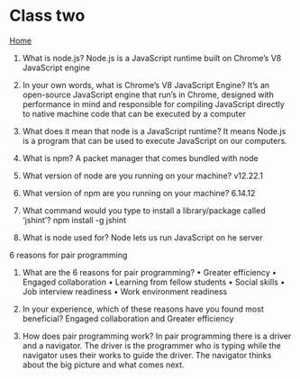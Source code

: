 # Class two

[Home](https://daviey52.github.io/reading-notes/)

1. What is node.js?
Node.js is a JavaScript runtime built on Chrome’s V8 JavaScript engine

2. In your own words, what is Chrome’s V8 JavaScript Engine?
  It’s an open-source JavaScript engine that run’s in Chrome, designed with performance in mind  and responsible for compiling JavaScript directly to native machine code that can be executed by a computer
3. What does it mean that node is a JavaScript runtime?
  It means Node.js is a program that can be used to execute JavaScript on our computers.

4. What is npm?
A packet manager that comes bundled with node

5. What version of node are you running on your machine?
  v12.22.1

6. What version of npm are you running on your machine?
6.14.12

7. What command would you type to install a library/package called ‘jshint’?
   npm install -g jshint

8. What is node used for?
Node lets us run JavaScript on he server

6 reasons for pair programming

1. What are the 6 reasons for pair programming?
• Greater efficiency
• Engaged collaboration
• Learning from fellow students
• Social skills
• Job interview readiness
• Work environment readiness

2. In your experience, which of these reasons have you found most beneficial?
Engaged collaboration and Greater efficiency

3. How does pair programming work?
 In pair programming there is a driver and a navigator. The driver is the programmer who is typing while the navigator uses their works to guide the driver. The navigator thinks about the big picture and what comes next.
